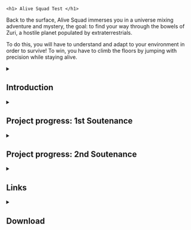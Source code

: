 <head>
    
    <h1> Alive Squad Test </h1>
    
<style>
    
    details {cursor: pointer;}
    
</style>
</head>

Back to the surface, Alive Squad immerses you in a universe mixing adventure and mystery, the goal: to find your way through the bowels of Zuri, a hostile planet populated by extraterrestrials.
    
To do this, you will have to understand and adapt to your environment in order to survive! To win, you have to climb the floors by jumping with precision while staying alive.

<details>
    <summary> <h2> Introduction </h2> </summary>
<br>
   
Alive Squad is developed by Clément Cotte, Matis Lima Barros, Ange Mercoyrol--Dol and Yanis Martin.
    
<h3> Story </h3>

The story begins when a group of astronauts leave the overpopulated Earth in order to find a new habitable planet. Their ship being damaged by a storm of asteroids, they crash on a planet, Zuri. But when trying to get out of the ship, they slip to the bottom of a crevasse. The majority of the crew gets captured by a mysterious species living on this planet. 

Alone, Philippe avoids being captured but found at the bottom of a cave. His goal is simple, free his comrades and find a way to repair the ship to return to Earth.

<h3> Gameplay </h3>

It is a platform game where the character must arrive at the end of each
level by jumping from platform to platform as quickly as possible. The objective will be
to go up from floor to floor until the arrival. The player will interact with his environment,
and will for example have to avoid being detected by enemies. The games will be
in the form of levels, which will be unlockable by completing the previous level. 

Each level will have its particularity and will be unique. The game will get harder and harder level by
level. The player will discover the mechanics of the game as they go. You will have to be precise
and fast while on the move so you don't fall off and get lost.

<h3> Game Style </h3>
Alive Squad is inspired by the famous video games Doodle Jump, Getting
Over It or Jump King. These three games have one thing in common, like Alive Squad, they have a
easy to understand concept however Doodle Jump is a game rather made for parties
fast and is easy unlike the other two which are complicated games, frustrating and
long. Alive Squad is a mix of both.

<p align="center">
  <img src="Images/Doodle-Jump-2068.png" width="300" height="300"> <img src="Images/jump-king-9373-6874.png" width="500" height="300">
  <img src="Images/getting-over-it.png" width="500" height="300">
</p>
</details>

<details>
    <summary> <h2> Project progress: 1st Soutenance </h2> </summary>
<br>
    
<h3> Progression 03/11/2022 </h3>
    
The camera has been implemented and follow the character. Elements and collision boxes needed for levels have been created. The character and his movement animations have been set up. The main menu and the pause menu have also been implemented.

<h3> Camera </h3>
The camera follows the character with the CameraFollow script. For this we tell it at each frame to move towards the Player adding 2/10 of a second of delay for
visual comfort.    
<p align="center">
  <img src="Images/Game.png" width="900" height="300"> 
</p>
    
<h3> Modeling </h3>
Tilesets were imported and then cut into blocks to build the levels. Then a test platform was created to test the character's movements.
character. We then found graphics of astronaut video games on the internet on the internet that we used on the character. Then we managed the
Then we used the sprites to create animations and link them together.
<p align="center">
  <img src="Images/palette.png" width="570" height="430"> 
</p>
     
<h3> Main menu </h3>
Main menu allows to quit the game, access to the settings (for the moment "FullScreen" and "Sound" are the two available settings), and allows you to choose your level by accessing the level menu (level 1 at the moment).
<p align="center">
  <img src="Images/Menu_principale.PNG" width="750" height="500"> 
</p>
    
<h3> Pause menu </h3>
Pause menu has 2 buttons "Resume" and "Main, the first one removes the pause and the game continue; the second one returns to the main menu and leaves the game in
progress. It is also possible to access and exit the pause menu with the Escape key.
<p align="center">
  <img src="Images/menu_pause.PNG" width="500" height="280"> 
</p>
    
<h3> Forecast for the future </h3>
We will set up the first enemies and the end zones of the game
in order to move on to the next levels. We will make sure that all the levels are finished by the next
submission so that we can focus on multiplayer and the infinite path as well as refinements.
   
</details>

<details>
    <summary> <h2> Project progress: 2nd Soutenance </h2> </summary>
<br>

</details>

<details>
    <summary> <h2> Links </h2> </summary>
<br>

    <h3> Softwares </h3>
    Unity: <a href="https://unity.com/"> https://unity.com/ </a>
    <h3> Sources </h3>
    Youtube: <a href="https://youtube.com/"> https://youtube.com/ </a>
    
</details>

<details>
    <summary> <h2> Download </h2> </summary>
<br>

<h3> PDf download </h3>
Cahier des charges pdf: <a href="Files/Cahier des charges AliveSquad.pdf" download="">click here</a> <br>
Rapport de soutenance 1 pdf: <a href="Files/Rapport 1 AliveSquad.pdf" download="">click here</a> <br>
Rapport de soutenance 2 pdf: <a href="Files/Rapport 1 AliveSquad.pdf" download="">click here</a>


<h3> Project download </3>    
    
</details>
